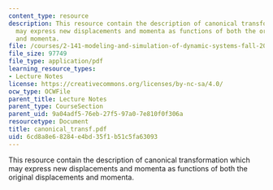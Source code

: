 ```yaml
---
content_type: resource
description: This resource contain the description of canonical transformation which
  may express new displacements and momenta as functions of both the original displacements
  and momenta.
file: /courses/2-141-modeling-and-simulation-of-dynamic-systems-fall-2006/6cd8a8e68284e4bd35f1b51c5fa63093_canonical_transf.pdf
file_size: 97749
file_type: application/pdf
learning_resource_types:
- Lecture Notes
license: https://creativecommons.org/licenses/by-nc-sa/4.0/
ocw_type: OCWFile
parent_title: Lecture Notes
parent_type: CourseSection
parent_uid: 9a04adf5-76eb-27f5-97a0-7e810f0f306a
resourcetype: Document
title: canonical_transf.pdf
uid: 6cd8a8e6-8284-e4bd-35f1-b51c5fa63093
---
```

This resource contain the description of canonical transformation which may express new displacements and momenta as functions of both the original displacements and momenta.